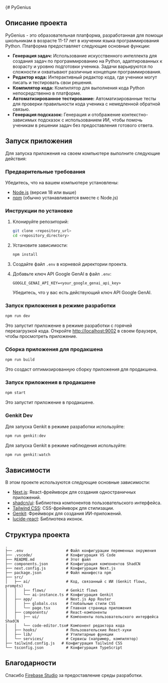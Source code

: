 {# PyGenius

## Описание проекта

PyGenius - это образовательная платформа, разработанная для помощи школьникам в возрасте 11-17 лет в изучении языка программирования Python. Платформа предоставляет следующие основные функции:

- **Генерация задач:** Использование искусственного интеллекта для создания задач по программированию на Python, адаптированных к возрасту и уровню подготовки ученика. Задачи варьируются по сложности и охватывают различные концепции программирования.
- **Редактор кода:** Интерактивный редактор кода, где ученики могут писать и тестировать свои решения.
- **Компилятор кода:** Компилятор для выполнения кода Python непосредственно в платформе.
- **Автоматизированное тестирование:** Автоматизированные тесты для проверки правильности кода ученика с немедленной обратной связью.
- **Генерация подсказок:** Генерация и отображение контекстно-зависимых подсказок с использованием ИИ, чтобы помочь ученикам в решении задач без предоставления готового ответа.

## Запуск приложения

Для запуска приложения на своем компьютере выполните следующие действия:

### Предварительные требования

Убедитесь, что на вашем компьютере установлены:

- [Node.js](https://nodejs.org/) (версия 18 или выше)
- [npm](https://www.npmjs.com/) (обычно устанавливается вместе с Node.js)

### Инструкции по установке

1.  Клонируйте репозиторий:

    ```bash
    git clone <repository_url>
    cd <repository_directory>
    ```

2.  Установите зависимости:

    ```bash
    npm install
    ```

3.  Создайте файл `.env` в корневой директории проекта.

4.  Добавьте ключ API Google GenAI в файл `.env`:

    ```
    GOOGLE_GENAI_API_KEY=<your_google_genai_api_key>
    ```

    Убедитесь, что у вас есть действующий ключ API Google GenAI.

### Запуск приложения в режиме разработки

```bash
npm run dev
```

Это запустит приложение в режиме разработки с горячей перезагрузкой кода. Откройте [http://localhost:9002](http://localhost:9002) в своем браузере, чтобы просмотреть приложение.

### Сборка приложения для продакшена

```bash
npm run build
```

Это создаст оптимизированную сборку приложения для продакшена.

### Запуск приложения в продакшене

```bash
npm start
```

Это запустит приложение в продакшене.

### Genkit Dev

Для запуска Genkit в режиме разработки используйте:

```bash
npm run genkit:dev
```

Для запуска Genkit в режиме наблюдения используйте:

```bash
npm run genkit:watch
```

## Зависимости

В этом проекте используются следующие основные зависимости:

- [Next.js](https://nextjs.org/): React-фреймворк для создания одностраничных приложений.
- [shadcn/ui](https://ui.shadcn.com/): Библиотека компонентов пользовательского интерфейса.
- [Tailwind CSS](https://tailwindcss.com/): CSS-фреймворк для стилизации.
- [Genkit](https://genkit.dev/): Фреймворк для создания ИИ-приложений.
- [lucide-react](https://lucide.dev/): Библиотека иконок.

## Структура проекта

```
.
├── .env                   # Файл конфигурации переменных окружения
├── .vscode/               # Конфигурация VS Code
├── README.md              # Этот файл
├── components.json        # Конфигурация компонентов ShadCN
├── next.config.js         # Конфигурация Next.js
├── package.json           # Файл манифеста npm
├── src/
│   ├── ai/                # Код, связанный с ИИ (Genkit flows, prompts)
│   │   ├── flows/         # Genkit flows
│   │   └── ai-instance.ts # Конфигурация Genkit
│   ├── app/               # Next.js App Router
│   │   ├── globals.css    # Глобальные стили CSS
│   │   └── page.tsx       # Главная страница приложения
│   ├── components/        # React-компоненты
│   │   ├── ui/            # Компоненты пользовательского интерфейса ShadCN
│   │   └── code-editor.tsx# Компонент редактора кода
│   ├── hooks/             # Пользовательские React-хуки
│   ├── lib/               # Утилитарные функции
│   └── services/          # Сервисы (например, компилятор)
├── tailwind.config.js   # Конфигурация Tailwind CSS
└── tsconfig.json          # Конфигурация TypeScript
```

## Благодарности

Спасибо [Firebase Studio](https://studio.firebase.google.com/) за предоставление среды разработки.
